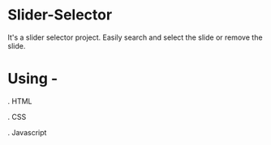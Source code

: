 # Slider-Selector
It's a slider selector project. Easily search and select the slide or remove the slide.
# Using -
. HTML

. CSS

. Javascript
